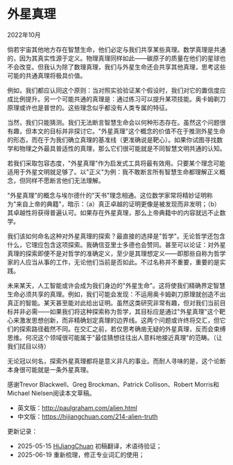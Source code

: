 


# 外星真理

2022年10月

倘若宇宙其他地方存在智慧生命，他们必定与我们共享某些真理。数学真理是共通的，因为其真实性源于定义。物理真理同样如此——碳原子的质量在他们的星球也不会改变。但我认为除了数理真理，我们与外星生命还会共享其他真理，思考这些可能的共通真理将极具价值。

例如，我们都应认同这个原则：当对照实验验证某个假设时，我们对它的置信度应成比例提升。另一个可能共通的真理是：通过练习可以提升某项技能。奥卡姆剃刀原理或许也是普世的。这些理念似乎都没有人类专属的特征。

当然，我们只能猜测。我们无法断言智慧生命会以何种形态存在。虽然这个问题很有趣，但本文的目标并非探讨它。"外星真理"这个概念的价值不在于推测外星生命的形态，而在于为我们确立真理的基准线（更准确说是靶心）。如果你试图寻找数学和物理之外最具普适性的真理，那么它们很可能就是不同智慧文明共通的认知。

若我们采取包容态度，"外星真理"作为启发式工具将最有效用。只要某个理念可能适用于外星文明就足够了。以"正义"为例：我不敢断言所有智慧生命都理解正义概念，但同样不愿断言他们无法理解。

"外星真理"的概念与埃尔德什的"天书"理念相通。这位数学家常将精妙证明称为"来自上帝的典籍"，暗示：（a）真正卓越的证明更像是被发现而非发明；（b）其卓越性将获得普遍认可。如果存在外星真理，那么上帝典籍中的内容就远不止数学。

我们该如何命名这种对外星真理的探索？最直接的选择是"哲学"。无论哲学还包含什么，它理应包含这项探索。我确信亚里士多德也会赞同。甚至可以论证：对外星真理的探索即便不是对哲学的准确定义，至少是其理想定义——即那些自称为哲学家的人应当从事的工作，无论他们当前是否如此。不过名称并不重要，重要的是实践。

未来某天，人工智能或许会成为我们身边的"外星生命"。这将使我们精确界定智慧生命必须共享的真理。例如，我们可能会发现：不运用奥卡姆剃刀原理就创造不出真正的智能。某天甚至能对此给出证明。虽然这类研究非常有趣，但对我们当前目标并非必需——如果我们将这种探索称为哲学，其目标应是通过"外星真理"这个靶心来激发思想创新，而非精确划定真理的边界线。这两个问题或许终将交汇，但它们的探索路径截然不同。在交汇之前，若仅思考确凿无疑的外星真理，反而会束缚思维。何况这个领域很可能属于"最佳猜想往往出人意料地接近真理"的范畴。（让我们拭目以待）

无论冠以何名，探索外星真理都将是意义非凡的事业。而耐人寻味的是，这个论断本身很可能就是一条外星真理。

感谢Trevor Blackwell、Greg Brockman、Patrick Collison、Robert Morris和Michael Nielsen阅读本文草稿。

- 英文版：http://paulgraham.com/alien.html
- 中文版：https://hijiangchuan.com/214-alien-truth



更新记录：
- 2025-05-15 [HiJiangChuan](https://hijiangchuan.com) 初稿翻译，术语待验证；
- 2025-06-19 重新梳理，修正专业词汇的使用；

